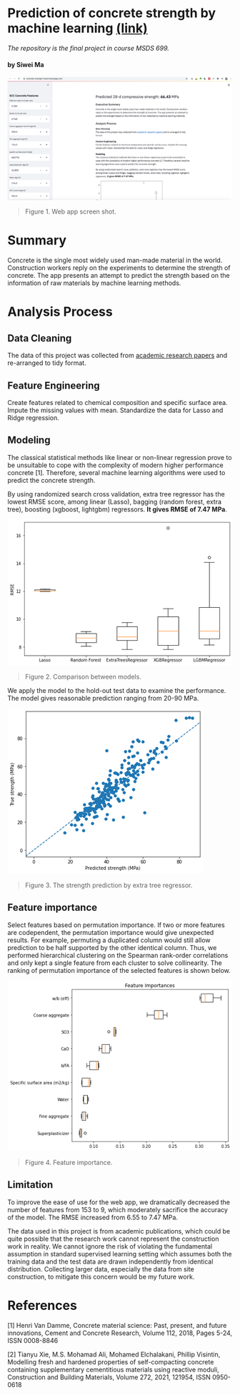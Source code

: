 # Prediction of concrete strength by machine learning [(link)](https://concrete-strength-siwei.herokuapp.com/)
*The repository is the final project in course MSDS 699.*

#### by Siwei Ma

![](images/screenshot.png)
>Figure 1. Web app screen shot.

# Summary

Concrete is the single most widely used man-made material in the world. Construction workers reply on 
the experiments to determine the strength of concrete. The app presents an attempt to predict the strength based on the 
information of raw materials by machine learning methods. 

# Analysis Process
## Data Cleaning
The data of this project was collected from [academic research papers](https://www.journals.elsevier.com/construction-and-building-materials) and re-arranged to tidy format.

## Feature Engineering
Create features related to chemical composition and specific surface area. Impute the missing values with mean. Standardize the data for Lasso and Ridge regression. 

## Modeling
The classical statistical methods like linear or non-linear regression prove to be unsuitable to cope with the complexity of modern higher performance concrete [1]. Therefore, several machine learning algorithms were used to predict the concrete strength. 

By using randomized search cross validation, extra tree regressor has the lowest RMSE score, among linear (Lasso), bagging (random forest, extra tree), boosting (xgboost, lightgbm) regressors. **It gives RMSE of 7.47 MPa**. 

![](images/model_comparison.png)
>Figure 2. Comparison between models.

We apply the model to the hold-out test data to examine the performance. The model gives reasonable prediction ranging
from 20-90 MPa.

![](images/prediction.png)
>Figure 3. The strength prediction by extra tree regressor.

## Feature importance
Select features based on permutation importance. If two or more features are codependent, the permutation importance would give unexpected results. For example, permuting a duplicated column would still allow prediction to be half supported by the other identical column. Thus, we performed hierarchical clustering on the  Spearman rank-order correlations and only kept a single feature from each cluster to solve collinearity. The ranking of permutation importance of the selected features is shown below.

![](images/feature_importance.png)
>Figure 4. Feature importance.

## Limitation
To improve the ease of use for the web app, we dramatically decreased the number of features from 153 to 9, which moderately sacrifice the accuracy of the model. The RMSE increased from 6.55 to 7.47 MPa. 

The data used in this project is from academic publications, which could be quite possible that the research work cannot represent the construction work in reality. We cannot ignore the risk of violating the fundamental assumption in standard supervised learning setting which assumes both the training data and the test data are drawn independently from identical distribution. Collecting larger data, especially the data from site construction, to mitigate this concern would be my future work.

# References
[1] Henri Van Damme, Concrete material science: Past, present, and future innovations, Cement and Concrete Research, Volume 112, 2018, Pages 5-24, ISSN 0008-8846

[2] Tianyu Xie, M.S. Mohamad Ali, Mohamed Elchalakani, Phillip Visintin, Modelling fresh and hardened properties of self-compacting concrete containing supplementary cementitious materials using reactive moduli, Construction and Building Materials, Volume 272, 2021, 121954, ISSN 0950-0618
